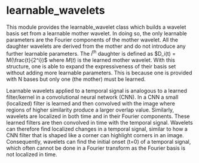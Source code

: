 # learnable_wavelets

This module provides the learnable_wavelet class which builds a wavelet basis set from a learnable mother wavelet.
In doing so, the only learnable parameters are the Fourier components of the mother wavelet.
All the daughter wavelets are derived from the mother and do not introduce any further learnable parameters.
The $i^\text{th}$ daughter is defined as
$D_i(t) = M(\frac{t}{2^i})$
where $M(t)$ is the learned mother wavelet.
With this structure, one is able to expand the expressiveness of their basis set without adding more learnable parameters.
This is because one is provided with N bases but only one (the mother) must be learned.


Learnable wavelets applied to a temporal signal is analogous to a learned filter/kernel in a convolutional neural network (CNN).
In a CNN a small (localized) filter is learned and then convolved with the image where regions of higher similarity produce a larger overlap value.
Similarly, wavelets are localized in both time and in their Fourier components.
These learned filters are then convolved in time with the temporal signal.
Wavelets can therefore find localized changes in a temporal signal, similar to how a CNN filter that is shaped like a corner can highlight corners in an image.
Consequently, wavelets can find the initial onset (t=0) of a temporal signal, which often cannot be done in a Fourier transform as the Fourier basis is not localized in time.

